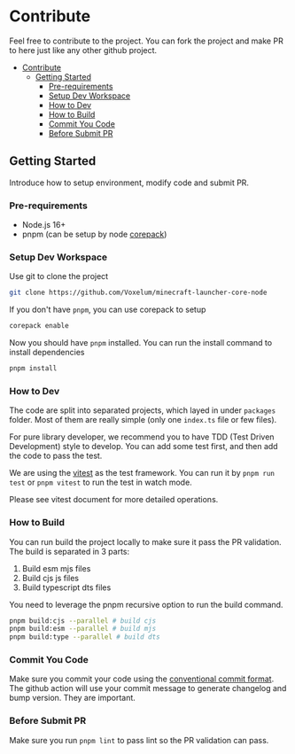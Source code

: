 # Contribute

Feel free to contribute to the project. You can fork the project and make PR to here just like any other github project.

- [Contribute](#contribute)
  - [Getting Started](#getting-started)
    - [Pre-requirements](#pre-requirements)
    - [Setup Dev Workspace](#setup-dev-workspace)
    - [How to Dev](#how-to-dev)
    - [How to Build](#how-to-build)
    - [Commit You Code](#commit-you-code)
    - [Before Submit PR](#before-submit-pr)

## Getting Started

Introduce how to setup environment, modify code and submit PR.

### Pre-requirements

- Node.js 16+
- pnpm (can be setup by node [corepack](https://nodejs.org/api/corepack.html))

### Setup Dev Workspace

Use git to clone the project 

```sh
git clone https://github.com/Voxelum/minecraft-launcher-core-node
```

If you don't have `pnpm`, you can use corepack to setup

```sh
corepack enable
```

Now you should have `pnpm` installed. You can run the install command to install dependencies

```sh
pnpm install
```

### How to Dev

The code are split into separated projects, which layed in under `packages` folder. Most of them are really simple (only one `index.ts` file or few files).

For pure library developer, we recommend you to have TDD (Test Driven Development) style to develop. You can add some test first, and then add the code to pass the test.

We are using the [vitest](https://vitest.dev/) as the test framework. You can run it by `pnpm run test` or `pnpm vitest` to run the test in watch mode.

Please see vitest document for more detailed operations.

### How to Build

You can run build the project locally to make sure it pass the PR validation. The build is separated in 3 parts:

1. Build esm mjs files
2. Build cjs js files
3. Build typescript dts files

You need to leverage the pnpm recursive option to run the build command. 

```sh
pnpm build:cjs --parallel # build cjs
pnpm build:esm --parallel # build mjs
pnpm build:type --parallel # build dts
```

### Commit You Code

Make sure you commit your code using the [conventional commit format](https://www.conventionalcommits.org/en/v1.0.0-beta.2/). The github action will use your commit message to generate changelog and bump version. They are important.

### Before Submit PR

Make sure you run `pnpm lint` to pass lint so the PR validation can pass.
